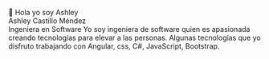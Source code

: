  👋 Hola yo soy Ashley       
 Ashley Castillo Méndez             
 Ingeniera en Software 
 Yo soy ingeniera de software quien es apasionada creando tecnologías para elevar a las personas. 
Algunas tecnologías que yo disfruto trabajando con Angular, css, C#, JavaScript, Bootstrap.





